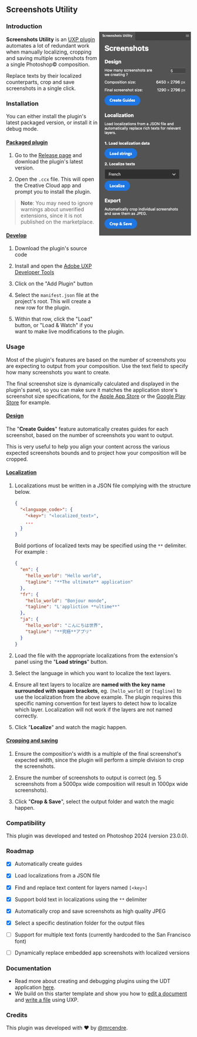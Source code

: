 ## Screenshots Utility

<div class="plugin-ui" style="margin-bottom: 20px; position:relative; z-index:100000;">
  <img src="assets/plugin-ui.png" align="right" alt="The plugin's user interface" style="margin:25px 0px 250px 0; width:250px; height: 554px; object-fit: contain;">
  <div>

### Introduction

**Screenshots Utility** is an <a href="https://developer.adobe.com/photoshop/uxp/2022/ps_reference/">UXP plugin</a> automates a lot of redundant work when manually localizing, cropping and saving multiple screenshots from a single Photoshop© composition.

Replace texts by their localized counterparts, crop and save screenshots in a single click.

  </div>
</div>

### Installation

You can either install the plugin's latest packaged version, or install it in debug mode.

#### <ins>Packaged plugin</ins>

1. Go to the <a href="https://github.com/mrcendre/screenshots-utility/releases">Release page</a> and download the plugin's latest version.

2. Open the `.ccx` file. This will open the Creative Cloud app and prompt you to install the plugin.

> **Note**: You may need to ignore warnings about unverified extensions, since it is not published on the marketplace.

#### <ins>Develop</ins>

1. Download the plugin's source code
   
2. Install and open the <a href="https://developer.adobe.com/photoshop/uxp/2022/guides/devtool/">Adobe UXP Developer Tools</a>

3. Click on the "Add Plugin" button

4. Select the `manifest.json` file at the project's root. This will create a new row for the plugin.

5. Within that row, click the "Load" button, or "Load & Watch" if you want to make live modifications to the plugin.

### Usage

Most of the plugin's features are based on the number of screenshots you are expecting to output from your composition. Use the text field to specify how many screenshots you want to create.

The final screenshot size is dynamically calculated and displayed in the plugin's panel, so you can make sure it matches the application store's screenshot size specifications, for the <a href="https://developer.apple.com/help/app-store-connect/reference/screenshot-specifications/">Apple App Store</a> or the <a href="https://support.google.com/googleplay/android-developer/answer/9866151#zippy=screenshots">Google Play Store</a> for example.

#### <ins>Design</ins>

The "**Create Guides**" feature automatically creates guides for each screenshot, based on the number of screenshots you want to output. 

This is very useful to help you align your content across the various expected screenshots bounds and to project how your composition will be cropped. 

#### <ins>Localization</ins>

1. Localizations must be written in a JSON file complying with the structure below.

    ```json
    {
      "<language_code>": {
        "<key>": "<localized_text>",
        ...
      }
    }
    ```

    Bold portions of localized texts may be specified using the `**` delimiter. For example :

    ```json
    {
      "en": {
        "hello_world": "Hello world",
        "tagline": "**The ultimate** application"
      },
      "fr": {
        "hello_world": "Bonjour monde",
        "tagline": "L'appliction **ultime**"
      },
      "ja": {
        "hello_world": "こんにちは世界",
        "tagline": "**究極**アプリ"
      }
    }
    ```

2. Load the file with the appropriate localizations from the extension's panel using the "**Load strings**" button.

3. Select the language in which you want to localize the text layers.

4. Ensure all text layers to localize are **named with the key name surrounded with square brackets**, eg. `[hello_world]` or `[tagline]` to use the localization from the above example. The plugin requires this specific naming convention for text layers to detect how to localize which layer. Localization will not work if the layers are not named correctly.

5. Click "**Localize**" and watch the magic happen. 


#### <ins>Cropping and saving</ins>

1. Ensure the composition's width is a multiple of the final screenshot's expected width, since the plugin will perform a simple division to crop the screenshots.

2. Ensure the number of screenshots to output is correct (eg. 5 screenshots from a 5000px wide composition will result in 1000px wide screenshots).

3. Click "**Crop & Save**", select the output folder and watch the magic happen. 

### Compatibility

This plugin was developed and tested on Photoshop 2024 (version 23.0.0).

### Roadmap

- [X] Automatically create guides
- [X] Load localizations from a JSON file
- [X] Find and replace text content for layers named `[<key>]`
- [X] Support bold text in localizations using the `**` delimiter
- [X] Automatically crop and save screenshots as high quality JPEG
- [X] Select a specific destination folder for the output files
- [ ] Support for multiple text fonts (currently hardcoded to the San Francisco font)
- [ ] Dynamically replace embedded app screenshots with localized versions


### Documentation

* Read more about creating and debugging plugins using the UDT application [here](https://developer.adobe.com/photoshop/uxp/2022/guides/devtool/udt-walkthrough/). 
* We build on this starter template and show you how to [edit a document](https://developer.adobe.com/photoshop/uxp/2022/guides/getting-started/editing-the-document/) and [write a file](https://developer.adobe.com/photoshop/uxp/2022/guides/getting-started/writing-a-file/) using UXP. 


### Credits

This plugin was developed with ♥ by [@mrcendre](https://cendre.me/).
